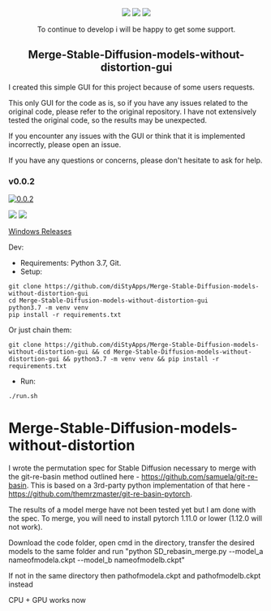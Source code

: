 <div align="center">

  [![](media/svg/patreon.svg)](https://www.patreon.com/distyx)
  [![](media/svg/buymeacoffee.svg)](https://www.buymeacoffee.com/disty)
  [![](media/svg/kofi.svg)](https://ko-fi.com/disty)

  To continue to develop i will be happy to get some support.

## Merge-Stable-Diffusion-models-without-distortion-gui
</div>



I created this simple GUI for this project because of some users requests.


This only GUI for the code as is, so if you have any issues related to the original code,
please refer to the original repository. I have not extensively tested the original code,
so the results may be unexpected.


If you encounter any issues with the GUI or think that it is implemented incorrectly,
please open an issue.

If you have any questions or concerns, please don't hesitate to ask for help.

### v0.0.2

[![0.0.2](media/preview/yt_0.0.2..png)](https://youtu.be/ePZzmMFb8Po "0.0.2")

<img src="media/preview/2_.0.0.2.png">

<img src="media/preview/3_0.0.2.png">


[Windows Releases](https://github.com/diStyApps/Merge-Stable-Diffusion-models-without-distortion-gui/releases)

Dev:
- Requirements: Python 3.7, Git.
- Setup:
```
git clone https://github.com/diStyApps/Merge-Stable-Diffusion-models-without-distortion-gui
cd Merge-Stable-Diffusion-models-without-distortion-gui
python3.7 -m venv venv
pip install -r requirements.txt
```
Or just chain them:
```
git clone https://github.com/diStyApps/Merge-Stable-Diffusion-models-without-distortion-gui && cd Merge-Stable-Diffusion-models-without-distortion-gui && python3.7 -m venv venv && pip install -r requirements.txt
```
- Run:
```
./run.sh
```

# Merge-Stable-Diffusion-models-without-distortion
I wrote the permutation spec for Stable Diffusion necessary to merge with the git-re-basin method outlined here - https://github.com/samuela/git-re-basin.
This is based on a 3rd-party python implementation of that here - https://github.com/themrzmaster/git-re-basin-pytorch.

The results of a model merge have not been tested yet but I am done with the spec.
To merge, you will need to install pytorch 1.11.0 or lower (1.12.0 will not work).

Download the code folder, open cmd in the directory, transfer the desired models to the same folder and run
"python SD_rebasin_merge.py --model_a nameofmodela.ckpt --model_b nameofmodelb.ckpt"

If not in the same directory then
pathofmodela.ckpt and pathofmodelb.ckpt instead

CPU + GPU works now
